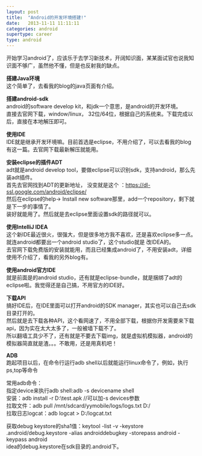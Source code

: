 ```yaml
---
layout: post
title:  "Android的开发环境搭建!"
date:   2013-11-11 11:11:11
categories: android
supertype: career
type: android
---
```


开始学习android了，应该乐于去学习新技术，开阔知识面，某某面试官也说我知识面不够广，虽然他不懂，但是也反射我的缺点。

**搭建Java环境**  
这个简单了，去看我的blog的java页面有介绍。

**搭建android-sdk**  
android的software develop kit，和jdk一个意思，是android的开发环境。  
直接去官网下载，window/linux， 32位/64位，根据自己的系统来。下载完成以后，直接在本地解压即可。

**使用IDE**  
IDE就是继承开发环境嘛。目前首选是eclipse，不用介绍了，可以去看我的blog有这一篇。去官网下载最新解压就能用。

**安装eclipse的插件ADT**  
adt就是android develop tool，要做eclipse可以识别sdk，支持android，那么先装adt插件。  
首先去官网找到ADT的更新地址， 没变就是这个 ：https://dl-ssl.google.com/android/eclipse/  
然后在eclipse的help-> Install new software那里，add一个repository，剩下就是下一步的事情了。  
装好就能用了。然后就是去eclipse里面设置sdk的路径就可以。

**使用IntelliJ IDEA**  
这个新IDE最近很火，很强大，但是很多地方我不喜欢，还是喜欢eclipse多一点。就连android都要出一个android studio了，这个studio就是
改IDEA的。  
去官网下载免费版的安装就能用，而且已经集成android了，不用安装adt，详细使用不介绍了，看我的另外blog有。

**使用android官方IDE**  
就是前面是的android studio，还有就是eclipse-bundle，就是捆绑了adt的eclipse啦。我觉得还是自己搞，不用官方的IDE好。

**下载API**  
搞好IDE后，在IDE里面可以打开android的SDK manager，其实也可以自己去sdk目录打开的。   
然后就是去下载各种API，这个看网速了，不用全部下载，根据你开发需要来下载api，因为实在太大太多了，一般被墙下载不了。  
所以翻墙工具少不了，还有就是不要去下载img，就是虚拟机模拟器，android的模拟器简直就是渣。。。不敢用，还是用真机吧！

**ADB**  
跑起项目以后，在命令行运行adb shell以后就能运行linux命令了，例如，执行ps,top等命令

常用adb命令：  
指定device来执行adb shell:adb -s devicename shell  
安装：adb install -r D:\test.apk //可以加-s devices参数    
拉取文件：adb pull /mnt/sdcard/yymobile/logs/logs.txt D:/  
拉取日志logcat：adb logcat > D:/logcat.txt  

获取debug keystore的sha1值：keytool -list -v -keystore .android/debug.keystore -alias androiddebugkey -storepass android -keypass android  
idea的debug.keystore在sdk目录的.android下。
